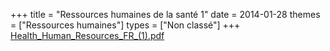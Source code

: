 +++
title = "Ressources humaines de la santé 1"
date = 2014-01-28
themes = ["Ressources humaines"]
types = ["Non classé"]
+++
[Health\_Human\_Resources\_FR\_(1).pdf](/files/Health_Human_Resources_FR_(1).pdf)
